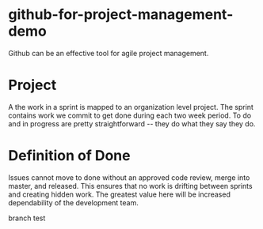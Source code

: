 # github-for-project-management-demo

Github can be an effective tool for agile project management.

Project
====

A the work in a sprint is mapped to an organization level project. The sprint contains work we commit to get done during each two week period. To do and in progress are pretty straightforward -- they do what they say they do.

Definition of Done
==
Issues cannot move to done without an approved code review, merge into master, and released. This ensures that no work is drifting between sprints and creating hidden work. The greatest value here will be increased dependability of the development team.

branch test
